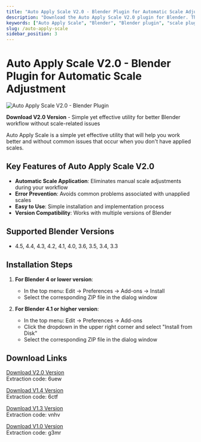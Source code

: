 ```yaml
---
title: "Auto Apply Scale V2.0 - Blender Plugin for Automatic Scale Adjustment"
description: "Download the Auto Apply Scale V2.0 plugin for Blender. This utility helps you work better and avoid common issues that occur when you don't have applied scales."
keywords: ["Auto Apply Scale", "Blender", "Blender plugin", "scale plugin", "3D modeling", "3D animation"]
slug: /auto-apply-scale
sidebar_position: 3
---
```


# Auto Apply Scale V2.0 - Blender Plugin for Automatic Scale Adjustment

![Auto Apply Scale V2.0 - Blender Plugin](/img/Auto-Apply-Scale.jpg)

**Download V2.0 Version** - Simple yet effective utility for better Blender workflow without scale-related issues

Auto Apply Scale is a simple yet effective utility that will help you work better and without common issues that occur when you don't have applied scales.

## Key Features of Auto Apply Scale V2.0

- **Automatic Scale Application**: Eliminates manual scale adjustments during your workflow
- **Error Prevention**: Avoids common problems associated with unapplied scales
- **Easy to Use**: Simple installation and implementation process
- **Version Compatibility**: Works with multiple versions of Blender

## Supported Blender Versions

- 4.5, 4.4, 4.3, 4.2, 4.1, 4.0, 3.6, 3.5, 3.4, 3.3

## Installation Steps

1. **For Blender 4 or lower version**:
   - In the top menu: Edit → Preferences → Add-ons → Install
   - Select the corresponding ZIP file in the dialog window

2. **For Blender 4.1 or higher version**:
   - In the top menu: Edit → Preferences → Add-ons
   - Click the dropdown in the upper right corner and select "Install from Disk"
   - Select the corresponding ZIP file in the dialog window

## Download Links

[Download V2.0 Version](https://pan.baidu.com/s/1hbnEEtdPYwBH-hMW6h1NUA?pwd=6uew)  
Extraction code: 6uew

[Download V1.4 Version](https://pan.baidu.com/s/1cJIZOYZT4GDr8Yo6aI_-PQ?pwd=6ctf)  
Extraction code: 6ctf

[Download V1.3 Version](https://pan.baidu.com/s/1URVuHhQK--tlocNrZpKYbg?pwd=vnhv)  
Extraction code: vnhv

[Download V1.0 Version](https://pan.baidu.com/s/18bU6CmeRrjR1tRrpvs7Nfg?pwd=g3mr)  
Extraction code: g3mr
